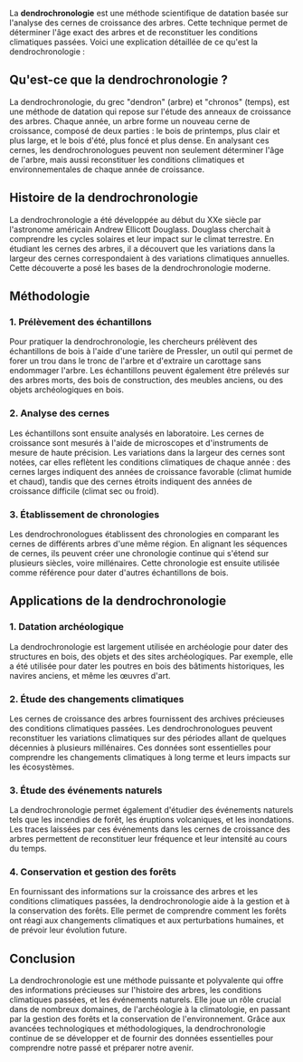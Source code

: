 La **dendrochronologie** est une méthode scientifique de datation basée sur l'analyse des cernes de croissance des arbres. Cette technique permet de déterminer l'âge exact des arbres et de reconstituer les conditions climatiques passées. Voici une explication détaillée de ce qu'est la dendrochronologie :

## Qu'est-ce que la dendrochronologie ?

La dendrochronologie, du grec "dendron" (arbre) et "chronos" (temps), est une méthode de datation qui repose sur l'étude des anneaux de croissance des arbres. Chaque année, un arbre forme un nouveau cerne de croissance, composé de deux parties : le bois de printemps, plus clair et plus large, et le bois d'été, plus foncé et plus dense. En analysant ces cernes, les dendrochronologues peuvent non seulement déterminer l'âge de l'arbre, mais aussi reconstituer les conditions climatiques et environnementales de chaque année de croissance.

## Histoire de la dendrochronologie

La dendrochronologie a été développée au début du XXe siècle par l'astronome américain Andrew Ellicott Douglass. Douglass cherchait à comprendre les cycles solaires et leur impact sur le climat terrestre. En étudiant les cernes des arbres, il a découvert que les variations dans la largeur des cernes correspondaient à des variations climatiques annuelles. Cette découverte a posé les bases de la dendrochronologie moderne.

## Méthodologie

### 1. Prélèvement des échantillons

Pour pratiquer la dendrochronologie, les chercheurs prélèvent des échantillons de bois à l'aide d'une tarière de Pressler, un outil qui permet de forer un trou dans le tronc de l'arbre et d'extraire un carottage sans endommager l'arbre. Les échantillons peuvent également être prélevés sur des arbres morts, des bois de construction, des meubles anciens, ou des objets archéologiques en bois.

### 2. Analyse des cernes

Les échantillons sont ensuite analysés en laboratoire. Les cernes de croissance sont mesurés à l'aide de microscopes et d'instruments de mesure de haute précision. Les variations dans la largeur des cernes sont notées, car elles reflètent les conditions climatiques de chaque année : des cernes larges indiquent des années de croissance favorable (climat humide et chaud), tandis que des cernes étroits indiquent des années de croissance difficile (climat sec ou froid).

### 3. Établissement de chronologies

Les dendrochronologues établissent des chronologies en comparant les cernes de différents arbres d'une même région. En alignant les séquences de cernes, ils peuvent créer une chronologie continue qui s'étend sur plusieurs siècles, voire millénaires. Cette chronologie est ensuite utilisée comme référence pour dater d'autres échantillons de bois.

## Applications de la dendrochronologie

### 1. Datation archéologique

La dendrochronologie est largement utilisée en archéologie pour dater des structures en bois, des objets et des sites archéologiques. Par exemple, elle a été utilisée pour dater les poutres en bois des bâtiments historiques, les navires anciens, et même les œuvres d'art.

### 2. Étude des changements climatiques

Les cernes de croissance des arbres fournissent des archives précieuses des conditions climatiques passées. Les dendrochronologues peuvent reconstituer les variations climatiques sur des périodes allant de quelques décennies à plusieurs millénaires. Ces données sont essentielles pour comprendre les changements climatiques à long terme et leurs impacts sur les écosystèmes.

### 3. Étude des événements naturels

La dendrochronologie permet également d'étudier des événements naturels tels que les incendies de forêt, les éruptions volcaniques, et les inondations. Les traces laissées par ces événements dans les cernes de croissance des arbres permettent de reconstituer leur fréquence et leur intensité au cours du temps.

### 4. Conservation et gestion des forêts

En fournissant des informations sur la croissance des arbres et les conditions climatiques passées, la dendrochronologie aide à la gestion et à la conservation des forêts. Elle permet de comprendre comment les forêts ont réagi aux changements climatiques et aux perturbations humaines, et de prévoir leur évolution future.

## Conclusion

La dendrochronologie est une méthode puissante et polyvalente qui offre des informations précieuses sur l'histoire des arbres, les conditions climatiques passées, et les événements naturels. Elle joue un rôle crucial dans de nombreux domaines, de l'archéologie à la climatologie, en passant par la gestion des forêts et la conservation de l'environnement. Grâce aux avancées technologiques et méthodologiques, la dendrochronologie continue de se développer et de fournir des données essentielles pour comprendre notre passé et préparer notre avenir.